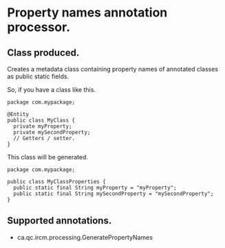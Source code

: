 # Property names annotation processor.

## Class produced.

Creates a metadata class containing property names of annotated classes as public static fields.

So, if you have a class like this.
```
package com.mypackage;

@Entity
public class MyClass {
  private myProperty;
  private mySecondProperty;
  // Getters / setter.
}
```

This class will be generated.
```
package com.mypackage;

public class MyClassProperties {
  public static final String myProperty = "myProperty";
  public static final String mySecondProperty = "mySecondProperty";
}
```

## Supported annotations.

- ca.qc.ircm.processing.GeneratePropertyNames
